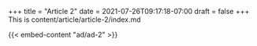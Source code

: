 +++
title = "Article 2"
date = 2021-07-26T09:17:18-07:00
draft = false
+++
This is content/article/article-2/index.md

{{< embed-content "ad/ad-2" >}}
